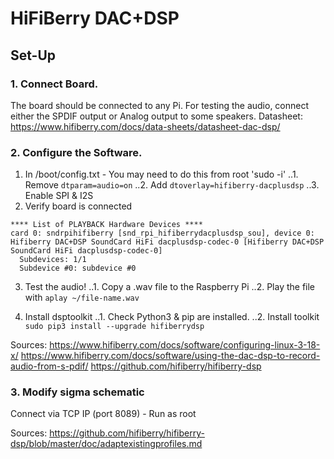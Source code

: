 # HiFiBerry DAC+DSP 

## Set-Up 

### 1. Connect Board. 
The board should be connected to any Pi. For testing the audio, connect either the SPDIF output or Analog output to some speakers. 
Datasheet: 
https://www.hifiberry.com/docs/data-sheets/datasheet-dac-dsp/

### 2. Configure the Software.
1. In /boot/config.txt - You may need to do this from root 'sudo -i'
..1. Remove `dtparam=audio=on`
..2. Add `dtoverlay=hifiberry-dacplusdsp` 
..3. Enable SPI & I2S
2. Verify board is connected
```root@pi:~# aplay -l
**** List of PLAYBACK Hardware Devices ****
card 0: sndrpihifiberry [snd_rpi_hifiberrydacplusdsp_sou], device 0: Hifiberry DAC+DSP SoundCard HiFi dacplusdsp-codec-0 [Hifiberry DAC+DSP SoundCard HiFi dacplusdsp-codec-0]
  Subdevices: 1/1
  Subdevice #0: subdevice #0
```
3. Test the audio!
..1. Copy a .wav file to the Raspberry Pi
..2. Play the file with `aplay ~/file-name.wav`

4. Install dsptoolkit
..1. Check Python3 & pip are installed.
..2. Install toolkit `sudo pip3 install --upgrade hifiberrydsp`

Sources: 
https://www.hifiberry.com/docs/software/configuring-linux-3-18-x/
https://www.hifiberry.com/docs/software/using-the-dac-dsp-to-record-audio-from-s-pdif/
https://github.com/hifiberry/hifiberry-dsp

### 3. Modify sigma schematic 

Connect via TCP IP (port 8089) - Run as root

Sources: 
https://github.com/hifiberry/hifiberry-dsp/blob/master/doc/adaptexistingprofiles.md

